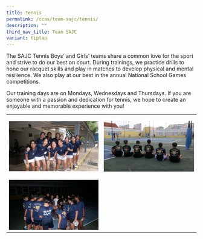 ```yaml
---
title: Tennis
permalink: /ccas/team-sajc/tennis/
description: ""
third_nav_title: Team SAJC
variant: tiptap
---
```

<p>The SAJC Tennis Boys’ and Girls’ teams share a common love for the sport
and strive to do our best on court. During trainings, we practice drills
to hone our racquet skills and play in matches to develop physical and
mental resilience. We also play at our best in the annual National School
Games competitions.</p>
<p>Our training days are on Mondays, Wednesdays and Thursdays. If you are
someone with a passion and dedication for tennis, we hope to create an
enjoyable and memorable experience with you!</p>
<table>
<tbody>
<tr>
<td rowspan="1" colspan="1">
<p></p>
<div class="isomer-image-wrapper">
<img style="width: 100%" height="auto" width="100%" alt="" src="/images/CCA Pictures/Tennis/Tennis_1_2024.jpg">
</div>
</td>
<td rowspan="1" colspan="1">
<p></p>
<div class="isomer-image-wrapper">
<img style="width: 100%" height="auto" width="100%" alt="" src="/images/CCA Pictures/Tennis/Tennis_2_2024.jpg">
</div>
</td>
</tr>
<tr>
<td rowspan="1" colspan="1">
<p></p>
<div class="isomer-image-wrapper">
<img style="width: 100%" height="auto" width="100%" alt="" src="/images/CCA Pictures/Tennis/Tennis_3_2024.jpeg">
</div>
</td>
<td rowspan="1" colspan="1">
<p>&nbsp;</p>
</td>
</tr>
</tbody>
</table>
<p></p>